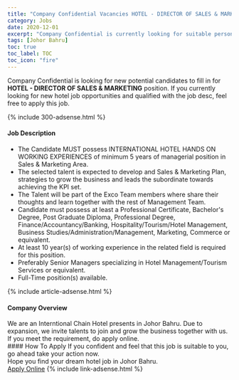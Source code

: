 ```yaml
---
title: "Company Confidential Vacancies HOTEL - DIRECTOR OF SALES & MARKETING" 
category: Jobs 
date: 2020-12-01 
excerpt: "Company Confidential is currently looking for suitable person to fill in the HOTEL - DIRECTOR OF SALES & MARKETING which positioned at Johor Bahru" 
tags: [Johor Bahru] 
toc: true 
toc_label: TOC 
toc_icon: "fire" 
--- 
```


<p>Company Confidential is looking for new potential candidates to fill in for <b>HOTEL - DIRECTOR OF SALES & MARKETING</b> position. If you currently looking for new hotel job opportunities and qualified with the job desc, feel free to apply this job.
</p>{% include 300-adsense.html %} 
<div><div><div><h4>Job Description</h4></div></div><div><div><span><div><ul><li>The Candidate MUST possess INTERNATIONAL HOTEL HANDS ON WORKING EXPERIENCES of minimum 5 years of managerial position in Sales &amp; Marketing Area.</li><li>The selected talent is expected to develop and Sales &amp; Marketing Plan, strategies to grow the business and leads the subordinate towards achieving the KPI set.</li><li>The Talent will be part of the Exco Team members where share their thoughts and learn together with the rest of Management Team.</li><li>Candidate must possess at least a Professional Certificate, Bachelor's Degree, Post Graduate Diploma, Professional Degree, Finance/Accountancy/Banking, Hospitality/Tourism/Hotel Management, Business Studies/Administration/Management, Marketing, Commerce or equivalent.</li><li>At least 10 year(s) of working experience in the related field is required for this position.</li><li>Preferably Senior Managers specializing in Hotel Management/Tourism Services or equivalent.</li><li>Full-Time position(s) available.</li></ul></div></span></div></div></div> 
{% include article-adsense.html %} 
<div><div><div><h4>Company Overview</h4></div></div><div><div><span><div><div>We are an Interntional Chain Hotel presents in Johor Bahru. Due to expansion, we invite talents to join and grow the business together with us. If you meet the requirement, do apply online.</div></div></span></div></div></div> 
#### How To Apply 
If you confident and feel that this job is suitable to you, go ahead take your action now. <br/> 
Hope you find your dream hotel job in Johor Bahru. <br/> 
<a href="https://www.jobstreet.com.my/en/job/hotel-director-of-sales-marketing-4433754?jobId=jobstreet-my-job-4433754&sectionRank=3&token=0~d396717f-2404-4843-8905-40e864048559&fr=SRP%20View%20In%20New%20Ta" class="btn btn--info" target="_blank" rel="nofollow noopenner">Apply Online</a> 
{% include link-adsense.html %} 